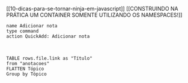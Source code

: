 [[10-dicas-para-se-tornar-ninja-em-javascript]]
[[CONSTRUINDO NA PRÁTICA UM CONTAINER SOMENTE UTILIZANDO OS NAMESPACES!]]
<br/>

```button
name Adicionar nota
type command
action QuickAdd: Adicionar nota
```

<br/>


```dataview 
TABLE rows.file.link as "Título" 
from "anotacoes"
FLATTEN Tópico
Group by Tópico
```
